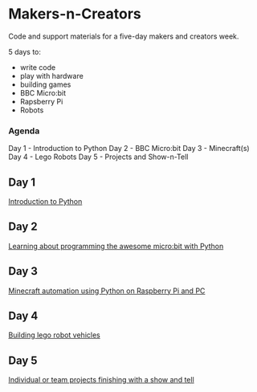 # Makers-n-Creators

Code and support materials for a five-day makers and creators week.

5 days to:

* write code
* play with hardware
* building games
* BBC Micro:bit
* Rapsberry Pi
* Robots


### Agenda

Day 1 - Introduction to Python
Day 2 - BBC Micro:bit
Day 3 - Minecraft(s)
Day 4 - Lego Robots
Day 5 - Projects and Show-n-Tell


## Day 1

[Introduction to Python](intro-day/readme.md)


## Day 2

[Learning about programming the awesome micro:bit with Python](microbits-day/readme.md)


## Day 3

[Minecraft automation using Python on Raspberry Pi and PC](minecraft-day/readme.md)


## Day 4

[Building lego robot vehicles](robots-day/readme.md)


## Day 5

[Individual or team projects finishing with a show and tell](show-and-tell-day/readme.md)

